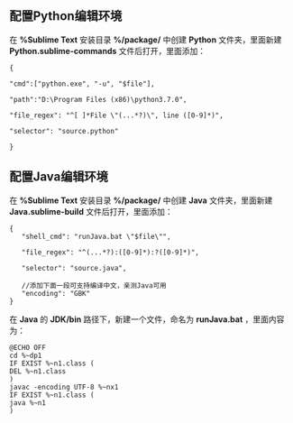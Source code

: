## 配置Python编辑环境

在 **%Sublime Text** 安装目录 **%/package/** 中创建 **Python** 文件夹，里面新建 **Python.sublime-commands** 文件后打开，里面添加：

```
{

"cmd":["python.exe", "-u", "$file"],

"path":"D:\Program Files (x86)\python3.7.0",

"file_regex": "^[ ]*File \"(...*?)\", line ([0-9]*)",

"selector": "source.python"

}
```

## 配置Java编辑环境

在 **%Sublime Text** 安装目录 **%/package/** 中创建 **Java** 文件夹，里面新建 **Java.sublime-build** 文件后打开，里面添加：

```
{
   "shell_cmd": "runJava.bat \"$file\"",
   
   "file_regex": "^(...*?):([0-9]*):?([0-9]*)",
   
   "selector": "source.java",
   
   //添加下面一段可支持编译中文，亲测Java可用
   "encoding": "GBK"
}
```

在 **Java** 的 **JDK/bin** 路径下，新建一个文件，命名为 **runJava.bat** ，里面内容为：

```
@ECHO OFF
cd %~dp1
IF EXIST %~n1.class (
DEL %~n1.class
)
javac -encoding UTF-8 %~nx1
IF EXIST %~n1.class (
java %~n1
)
```


